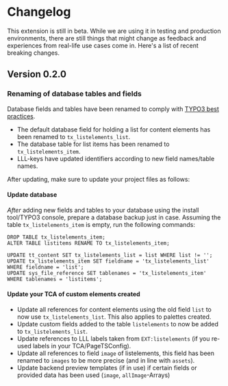 # Changelog 

This extension is still in beta. While we are using it in testing and production environments, there are still things
that might change as feedback and experiences from real-life use cases come in. Here's a list of recent breaking
changes.

## Version 0.2.0

### Renaming of database tables and fields

Database fields and tables have been renamed to comply with 
[TYPO3 best practices](https://docs.typo3.org/m/typo3/reference-coreapi/master/en-us/ExtensionArchitecture/NamingConventions/Index.html#database-table-name).

* The default database field for holding a list for content elements has been renamed to `tx_listelements_list`.
* The database table for list items has been renamed to `tx_listelements_item`.
* LLL-keys have updated identifiers according to new field names/table names.

After updating, make sure to update your project files as follows:

#### Update database

*After* adding new fields and tables to your database using the install tool/TYPO3 console, prepare a database backup 
just in case. Assuming the table `tx_listelements_item` is empty, run the following commands:

```
DROP TABLE tx_listelements_item;
ALTER TABLE listitems RENAME TO tx_listelements_item;

UPDATE tt_content SET tx_listelements_list = list WHERE list != '';
UPDATE tx_listelements_item SET fieldname = 'tx_listelements_list' WHERE fieldname = 'list';
UPDATE sys_file_reference SET tablenames = 'tx_listelements_item' WHERE tablenames = 'listitems';
```

#### Update your TCA of custom elements created

* Update all references for content elements using the old field `list` to now use `tx_listelements_list`. This also 
  applies to palettes created.
* Update custom fields added to the table `listelements` to now be added to `tx_listelements_list`.
* Update references to LLL labels taken from `EXT:listelements` (if you re-used labels in your TCA/PageTSConfig).
* Update all references to field `image` of listelements, this field has been renamed to `images` to be more precise 
  (and in line with `assets`).
* Update backend preview templates (if in use) if certain fields or provided data has been used (`image`, `allImage`-Arrays)
